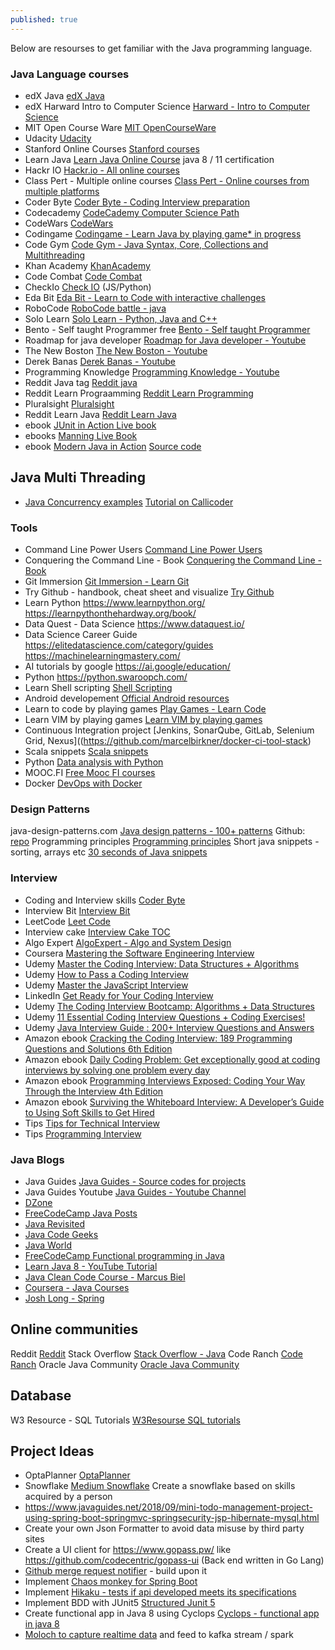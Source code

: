 ```yaml
---
published: true
---
```

Below are resourses to get familiar with the Java programming language. 

### Java Language courses
- edX Java [edX Java](https://www.edx.org/learn/java)
- edX Harward Intro to Computer Science [Harward - Intro to Computer Science](https://www.edx.org/course/cs50s-introduction-to-computer-science)
- MIT Open Course Ware [MIT OpenCourseWare](https://ocw.mit.edu/index.htm)
- Udacity [Udacity](https://udacity.com)
- Stanford Online Courses [Stanford courses](https://online.stanford.edu/search-catalog?type=All&topics[1047]=1047&topics[1057]=1057&topics[1064]=1064&topics[1073]=1073&topics[1062]=1062&topics[1060]=1060&topics[1065]=1065&topics[1063]=1063&topics[1072]=1072)
- Learn Java [Learn Java Online Course](https://www.learnjavaonline.org/)
java 8 / 11 certification
- Hackr IO [Hackr.io - All online courses](https://hackr.io/)
- Class Pert - Multiple online courses [Class Pert - Online courses from multiple platforms](https://classpert.com/)
- Coder Byte [Coder Byte - Coding Interview preparation](https://coderbyte.com/)
- Codecademy [CodeCademy Computer Science Path](https://www.codecademy.com/learn/paths/computer-science)
- CodeWars [CodeWars](https://www.codewars.com/)
- Codingame [Codingame - Learn Java by playing game* in progress](https://www.codingame.com/)
- Code Gym [Code Gym - Java Syntax, Core, Collections and Multithreading](https://codegym.cc/)
- Khan Academy [KhanAcademy](https://www.khanacademy.org/)
- Code Combat [Code Combat](https://codecombat.com/)
- CheckIo [Check IO](https://checkio.org/) (JS/Python)
- Eda Bit [Eda Bit - Learn to Code with interactive challenges](https://edabit.com/)
- RoboCode [RoboCode battle - java](https://robocode.sourceforge.io/)
- Solo Learn [Solo Learn - Python, Java and C++](https://www.sololearn.com/)
- Bento - Self taught Programmer free [Bento - Self taught Programmer](https://bento.io/)
- Roadmap for java developer [Roadmap for Java developer - Youtube](https://www.youtube.com/watch?v=5ugNCystwa0)
- The New Boston [The New Boston - Youtube](https://www.youtube.com/user/thenewboston)
- Derek Banas [Derek Banas - Youtube](https://www.youtube.com/user/derekbanas/playlists)
- Programming Knowledge [Programming Knowledge - Youtube](https://www.youtube.com/user/ProgrammingKnowledge)
- Reddit Java tag [Reddit java](https://www.reddit.com/r/java/)
- Reddit Learn Prograamming [Reddit Learn Programming](https://www.reddit.com/r/learnprogramming/)
- Pluralsight [Pluralsight](https://www.pluralsight.com/)
- Reddit Learn Java [Reddit Learn Java](https://www.reddit.com/r/learnjava/)
- ebook [JUnit in Action Live book ](https://livebook.manning.com/book/junit-in-action-third-edition/welcome/v-6/2)
- ebooks [Manning Live Book](https://livebook.manning.com/)
- ebook [Modern Java in Action](https://github.com/codegymdanang/CGDN-Ebooks/blob/master/Java/Modern%20Java%20in%20Action%2C%202nd%20Edition.pdf)      [Source code](https://www.manning.com/downloads/1631)

## Java Multi Threading
- [Java Concurrency examples](https://github.com/bhavyakamboj/java-concurrency-examples)    [Tutorial on Callicoder](https://www.callicoder.com/java-concurrency-multithreading-basics/)

### Tools
- Command Line Power Users [Command Line Power Users](https://commandlinepoweruser.com/)
- Conquering the Command Line - Book [Conquering the Command Line - Book](http://conqueringthecommandline.com/book)
- Git Immersion [Git Immersion - Learn Git](http://gitimmersion.com/)
- Try Github - handbook, cheat sheet and visualize [Try Github](https://try.github.io/)
- Learn Python https://www.learnpython.org/ https://learnpythonthehardway.org/book/
- Data Quest - Data Science https://www.dataquest.io/ 
- Data Science Career Guide https://elitedatascience.com/category/guides https://machinelearningmastery.com/
- AI tutorials by google https://ai.google/education/
- Python https://python.swaroopch.com/
- Learn Shell scripting [Shell Scripting](https://www.learnshell.org/)
- Android developement [Official Android resources](https://developer.android.com/courses#for-new-programmers)
- Learn to code by playing games [Play Games - Learn Code](https://firebearstudio.com/blog/play-code-learn-programming-by-playing-games.html)
- Learn VIM by playing games [Learn VIM by playing games](https://vim-adventures.com/)
- Continuous Integration project [Jenkins, SonarQube, GitLab, Selenium Grid, Nexus]((https://github.com/marcelbirkner/docker-ci-tool-stack)
- Scala snippets [Scala snippets](https://github.com/reljicd/spark-playground)
- Python [Data analysis with Python](https://csmastersuh.github.io/data_analysis_with_python_spring_2020/)
- MOOC.FI [Free Mooc FI courses](https://www.mooc.fi/en/)
- Docker [DevOps with Docker](https://devopswithdocker.com/)

### Design Patterns
java-design-patterns.com [Java design patterns - 100+ patterns](https://java-design-patterns.com/) Github: [repo](https://github.com/iluwatar/java-design-patterns)
Programming principles [Programming principles](https://github.com/webpro/programming-principles)
Short java snippets - sorting, arrays etc [30 seconds of Java snippets](https://github.com/iluwatar/30-seconds-of-java)

### Interview
- Coding and Interview skills [Coder Byte](https://coderbyte.com/)
- Interview Bit [Interview Bit](https://www.interviewbit.com/)
- LeetCode [Leet Code](https://leetcode.com/)
- Interview cake [Interview Cake TOC](https://www.interviewcake.com/table-of-contents)
- Algo Expert [AlgoExpert - Algo and System Design](https://www.algoexpert.io/)
- Coursera [Mastering the Software Engineering Interview](https://www.coursera.org/learn/cs-tech-interview)
- Udemy [Master the Coding Interview: Data Structures + Algorithms
](https://www.udemy.com/course/master-the-coding-interview-data-structures-algorithms/?)
- Udemy [How to Pass a Coding Interview](https://www.udemy.com/course/how-to-pass-a-coding-interview/)
- Udemy [Master the JavaScript Interview](https://www.udemy.com/course/master-the-javascript-interview/)
- LinkedIn [Get Ready for Your Coding Interview](https://www.linkedin.com/learning/get-ready-for-your-coding-interview)
- Udemy [The Coding Interview Bootcamp: Algorithms + Data Structures](https://www.udemy.com/course/coding-interview-bootcamp-algorithms-and-data-structure/)
- Udemy [11 Essential Coding Interview Questions + Coding Exercises!](https://www.udemy.com/course/11-essential-coding-interview-questions/)
- Udemy [Java Interview Guide : 200+ Interview Questions and Answers](https://www.udemy.com/course/java-interview-questions-and-answers/)
- Amazon ebook [Cracking the Coding Interview: 189 Programming Questions and Solutions 6th Edition
](https://www.amazon.com/Cracking-Coding-Interview-Programming-Questions)
- Amazon ebook [Daily Coding Problem: Get exceptionally good at coding interviews by solving one problem every day](https://www.amazon.com/Daily-Coding-Problem-exceptionally-interviews/)
- Amazon ebook [Programming Interviews Exposed: Coding Your Way Through the Interview 4th Edition](https://www.amazon.com/Programming-Interviews-Exposed-Through-Interview)
- Amazon ebook [Surviving the Whiteboard Interview: A Developer’s Guide to Using Soft Skills to Get Hired](https://www.amazon.com/Surviving-Whiteboard-Interview-Developers-Skills/)
- Tips [Tips for Technical Interview](https://learntocodewith.me/posts/technical-interview/)
- Tips [Programming Interview](https://learntocodewith.me/posts/programming-interview/)

### Java Blogs
- Java Guides [Java Guides - Source codes for projects](https://www.javaguides.net/)
- Java Guides Youtube [Java Guides - Youtube Channel](https://www.youtube.com/channel/UC1Be9fnFTlcsUlejgfqag0g/)
- [DZone](https://dzone.com/)
- [FreeCodeCamp Java Posts](https://www.freecodecamp.org/news/tag/java/)
- [Java Revisited](https://javarevisited.blogspot.com/)
- [Java Code Geeks](https://www.javacodegeeks.com/)
- [Java World](https://www.javaworld.com/)
- [FreeCodeCamp Functional programming in Java](https://www.freecodecamp.org/news/functional-programming-in-java-course/)
- [Learn Java 8 - YouTube Tutorial](https://www.youtube.com/watch?v=grEKMHGYyns)
- [Java Clean Code Course - Marcus Biel](https://marcus-biel.com/clean-code-courses/) 
- [Coursera - Java Courses](https://www.coursera.org/courses?query=java)
- [Josh Long - Spring](http://joshlong.com/)


## Online communities
Reddit [Reddit](https://reddit.com)
Stack Overflow [Stack Overflow - Java](https://stackoverflow.com/questions/tagged/java)
Code Ranch [Code Ranch](https://coderanch.com/c/java)
Oracle Java Community [Oracle Java Community](https://www.oracle.com/technetwork/java/community/index.html)


## Database
W3 Resource - SQL Tutorials [W3Resourse SQL tutorials](https://www.w3resource.com/sql/tutorials.php)


## Project Ideas
- OptaPlanner [OptaPlanner](https://www.optaplanner.org/)
- Snowflake [Medium Snowflake](https://snowflake.medium.com/#5,2,3,2,4,1,1,4,3,2,0,4,2,2,3,0,Cersei%20Lannister,Principal%20Engineer) Create a snowflake based on skills acquired by a person 
- https://www.javaguides.net/2018/09/mini-todo-management-project-using-spring-boot-springmvc-springsecurity-jsp-hibernate-mysql.html
- Create your own Json Formatter to avoid data misuse by third party sites
- Create a UI client for https://www.gopass.pw/ like https://github.com/codecentric/gopass-ui (Back end written in Go Lang)
- [Github merge request notifier](https://github.com/bhavyakamboj/merge-request-notifier) - build upon it
- Implement [Chaos monkey for Spring Boot](https://github.com/bhavyakamboj/chaos-monkey-spring-boot)
- Implement [Hikaku - tests if api developed meets its specifications](https://github.com/codecentric/hikaku)
- Implement BDD with JUnit5 [Structured Junit 5](https://blog.codecentric.de/en/2018/09/structured-junit-5-testing/)
- Create functional app in Java 8 using Cyclops [Cyclops - functional app in java 8](https://github.com/aol/cyclops)
- [Moloch to capture realtime data](https://github.com/aol/moloch) and feed to kafka stream / spark
